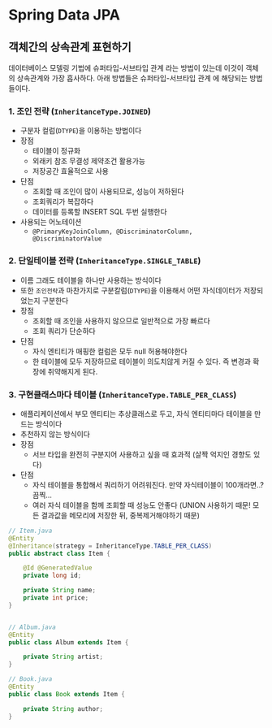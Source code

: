# Spring Data JPA

## 객체간의 상속관계 표현하기
데이터베이스 모델링 기법에 슈퍼타입-서브타입 관계 라는 방법이 있는데 이것이 객체의 상속관계와 가장 흡사하다. 아래 방법들은 슈퍼타입-서브타입 관계 에 해당되는 방법들이다.

### 1. 조인 전략 (`InheritanceType.JOINED`)
- 구분자 컬럼(`DTYPE`)을 이용하는 방법이다
- 장점
    - 테이블이 정규화
    - 외래키 참조 무결성 제약조건 활용가능
    - 저장공간 효율적으로 사용
- 단점
    - 조회할 때 조인이 많이 사용되므로, 성능이 저하된다
    - 조회쿼리가 복잡하다
    - 데이터를 등록할 INSERT SQL 두번 실행한다
- 사용되는 어노테이션
    - `@PrimaryKeyJoinColumn, @DiscriminatorColumn, @DiscriminatorValue`

### 2. 단일테이블 전략 (`InheritanceType.SINGLE_TABLE`)
- 이름 그래도 테이블을 하나만 사용하는 방식이다
- 또한 `조인전략`과 마찬가지로 구분칼럼(`DTYPE`)을 이용해서 어떤 자식데이터가 저장되었는지 구분한다
- 장점
    - 조회할 때 조인을 사용하지 않으므로 일반적으로 가장 빠르다
    - 조회 쿼리가 단순하다
- 단점
    - 자식 엔티티가 매핑한 컬럼은 모두 null 허용해야한다
    - 한 테이블에 모두 저장하므로 테이블이 의도치않게 커질 수 있다. 즉 변경과 확장에 취약해지게 된다.


### 3. 구현클래스마다 테이블 (`InheritanceType.TABLE_PER_CLASS`)
- 애플리케이션에서 부모 엔티티는 추상클래스로 두고, 자식 엔티티마다 테이블을 만드는 방식이다
- 추천하지 않는 방식이다
- 장점
    - 서브 타입을 완전히 구분지어 사용하고 싶을 때 효과적 (살짝 억지인 경향도 있다)
- 단점
    - 자식 테이블을 통합해서 쿼리하기 어려워진다. 만약 자식테이블이 100개라면..? 끔찍…
    - 여러 자식 테이블을 함께 조회할 때 성능도 안좋다 (UNION 사용하기 때문! 모든 결과값을 메모리에 저장한 뒤, 중복제거해야하기 때문)

```java
// Item.java
@Entity
@Inheritance(strategy = InheritanceType.TABLE_PER_CLASS)
public abstract class Item {

    @Id @GeneratedValue
    private long id;

    private String name;
    private int price;
}


// Album.java
@Entity
public class Album extends Item {

    private String artist;
}

// Book.java
@Entity
public class Book extends Item {

    private String author;
}

```